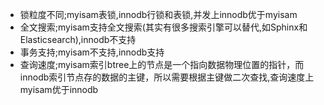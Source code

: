 - 锁粒度不同;myisam表锁,innodb行锁和表锁,并发上innodb优于myisam
- 全文搜索;myisam支持全文搜索(其实有很多搜索引擎可以替代,如Sphinx和Elasticsearch),innodb不支持
- 事务支持;myisam不支持,innodb支持
- 查询速度;myisam索引btree上的节点是一个指向数据物理位置的指针，而innodb索引节点存的数据的主键，所以需要根据主键做二次查找,查询速度上myisam优于innodb

